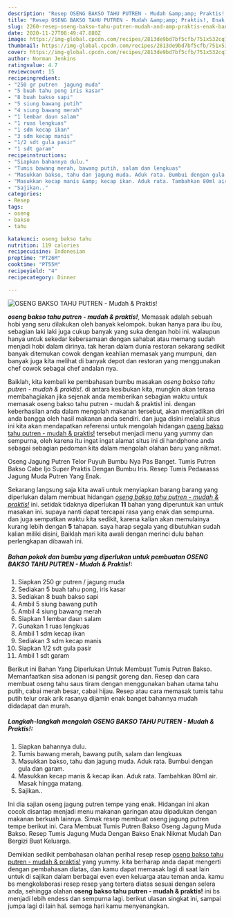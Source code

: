 ```yaml
---
description: "Resep OSENG BAKSO TAHU PUTREN - Mudah &amp;amp; Praktis!, Enak Banget"
title: "Resep OSENG BAKSO TAHU PUTREN - Mudah &amp;amp; Praktis!, Enak Banget"
slug: 2260-resep-oseng-bakso-tahu-putren-mudah-and-amp-praktis-enak-banget
date: 2020-11-27T08:49:47.880Z
image: https://img-global.cpcdn.com/recipes/2813de9bd7bf5cfb/751x532cq70/oseng-bakso-tahu-putren-mudah-praktis-foto-resep-utama.jpg
thumbnail: https://img-global.cpcdn.com/recipes/2813de9bd7bf5cfb/751x532cq70/oseng-bakso-tahu-putren-mudah-praktis-foto-resep-utama.jpg
cover: https://img-global.cpcdn.com/recipes/2813de9bd7bf5cfb/751x532cq70/oseng-bakso-tahu-putren-mudah-praktis-foto-resep-utama.jpg
author: Norman Jenkins
ratingvalue: 4.7
reviewcount: 15
recipeingredient:
- "250 gr putren  jagung muda"
- "5 buah tahu pong iris kasar"
- "8 buah bakso sapi"
- "5 siung bawang putih"
- "4 siung bawang merah"
- "1 lembar daun salam"
- "1 ruas lengkuas"
- "1 sdm kecap ikan"
- "3 sdm kecap manis"
- "1/2 sdt gula pasir"
- "1 sdt garam"
recipeinstructions:
- "Siapkan bahannya dulu."
- "Tumis bawang merah, bawang putih, salam dan lengkuas"
- "Masukkan bakso, tahu dan jagung muda. Aduk rata. Bumbui dengan gula dan garam."
- "Masukkan kecap manis &amp; kecap ikan. Aduk rata. Tambahkan 80ml air. Masak hingga matang."
- "Sajikan.."
categories:
- Resep
tags:
- oseng
- bakso
- tahu

katakunci: oseng bakso tahu 
nutrition: 119 calories
recipecuisine: Indonesian
preptime: "PT26M"
cooktime: "PT55M"
recipeyield: "4"
recipecategory: Dinner

---
```



![OSENG BAKSO TAHU PUTREN - Mudah &amp; Praktis!](https://img-global.cpcdn.com/recipes/2813de9bd7bf5cfb/751x532cq70/oseng-bakso-tahu-putren-mudah-praktis-foto-resep-utama.jpg)

<b><i>oseng bakso tahu putren - mudah &amp; praktis!</i></b>, Memasak adalah sebuah hobi yang seru dilakukan oleh banyak kelompok. bukan hanya para ibu ibu, sebagian laki laki juga cukup banyak yang suka dengan hobi ini. walaupun hanya untuk sekedar kebersamaan dengan sahabat atau memang sudah menjadi hobi dalam dirinya. tak heran dalam dunia restoran sekarang sedikit banyak ditemukan cowok dengan keahlian memasak yang mumpuni, dan banyak juga kita melihat di banyak depot dan restoran yang menggunakan chef cowok sebagai chef andalan nya.

Baiklah, kita kembali ke pembahasan bumbu masakan <i>oseng bakso tahu putren - mudah &amp; praktis!</i>. di antara kesibukan kita, mungkin akan terasa membahagiakan jika sejenak anda memberikan sebagian waktu untuk memasak oseng bakso tahu putren - mudah &amp; praktis! ini. dengan keberhasilan anda dalam mengolah makanan tersebut, akan menjadikan diri anda bangga oleh hasil makanan anda sendiri. dan juga disini melalui situs ini kita akan mendapatkan referensi untuk mengolah hidangan <u>oseng bakso tahu putren - mudah &amp; praktis!</u> tersebut menjadi menu yang yummy dan sempurna, oleh karena itu ingat ingat alamat situs ini di handphone anda sebagai sebagian pedoman kita dalam mengolah olahan baru yang nikmat.

Oseng Jagung Putren Telor Puyuh Bumbu Nya Pas Banget. Tumis Putren Bakso Cabe Ijo Super Praktis Dengan Bumbu Iris. Resep Tumis Pedaaasss Jagung Muda Putren Yang Enak.


Sekarang langsung saja kita awali untuk menyiapkan barang barang yang diperlukan dalam membuat hidangan <u><i>oseng bakso tahu putren - mudah &amp; praktis!</i></u> ini. setidak tidaknya diperlukan <b>11</b> bahan yang diperuntuk kan untuk masakan ini. supaya nanti dapat tercapai rasa yang enak dan sempurna. dan juga sempatkan waktu kita sedikit, karena kalian akan memulainya kurang lebih dengan <b>5</b> tahapan. saya harap segala yang dibutuhkan sudah kalian miliki disini, Baiklah mari kita awali dengan merinci dulu bahan perlengkapan dibawah ini.

<!--inarticleads1-->

##### Bahan pokok dan bumbu yang diperlukan untuk pembuatan OSENG BAKSO TAHU PUTREN - Mudah &amp; Praktis!:

1. Siapkan 250 gr putren / jagung muda
1. Sediakan 5 buah tahu pong, iris kasar
1. Sediakan 8 buah bakso sapi
1. Ambil 5 siung bawang putih
1. Ambil 4 siung bawang merah
1. Siapkan 1 lembar daun salam
1. Gunakan 1 ruas lengkuas
1. Ambil 1 sdm kecap ikan
1. Sediakan 3 sdm kecap manis
1. Siapkan 1/2 sdt gula pasir
1. Ambil 1 sdt garam


Berikut ini Bahan Yang Diperlukan Untuk Membuat Tumis Putren Bakso. Memanfaatkan sisa adonan isi pangsit goreng dan. Resep dan cara membuat oseng tahu saus tiram dengan menggunakan bahan utama tahu putih, cabai merah besar, cabai hijau. Resep atau cara memasak tumis tahu putih telur orak arik rasanya dijamin enak banget bahannya mudah didadapat dan murah. 

<!--inarticleads2-->

##### Langkah-langkah mengolah OSENG BAKSO TAHU PUTREN - Mudah &amp; Praktis!:

1. Siapkan bahannya dulu.
1. Tumis bawang merah, bawang putih, salam dan lengkuas
1. Masukkan bakso, tahu dan jagung muda. Aduk rata. Bumbui dengan gula dan garam.
1. Masukkan kecap manis &amp; kecap ikan. Aduk rata. Tambahkan 80ml air. Masak hingga matang.
1. Sajikan..


Ini dia sajian oseng jagung putren tempe yang enak. Hidangan ini akan cocok disantap menjadi menu makanan garingan atau dipadukan dengan makanan berkuah lainnya. Simak resep membuat oseng jagung putren tempe berikut ini. Cara Membuat Tumis Putren Bakso Oseng Jagung Muda Bakso. Resep Tumis Jagung Muda Dengan Bakso Enak Nikmat Mudah Dan Bergizi Buat Keluarga. 

Demikian sedikit pembahasan olahan perihal resep resep <u>oseng bakso tahu putren - mudah &amp; praktis!</u> yang yummy. kita berharap anda dapat mengerti dengan pembahasan diatas, dan kamu dapat memasak lagi di saat lain untuk di sajikan dalam berbagai even even keluarga atau teman anda. kamu bs mengkolaborasi resep resep yang tertera diatas sesuai dengan selera anda, sehingga olahan <b>oseng bakso tahu putren - mudah &amp; praktis!</b> ini bs menjadi lebih endess dan sempurna lagi. berikut ulasan singkat ini, sampai jumpa lagi di lain hal. semoga hari kamu menyenangkan.
